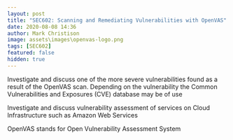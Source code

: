 ```yaml
---
layout: post
title: "SEC602: Scanning and Remediating Vulnerabilities with OpenVAS"
date: 2020-08-08 14:36
author: Mark Christison
image: assets\images\openvas-logo.png
tags: [SEC602]
featured: false
hidden: true
---
```


Investigate and discuss one of the more severe vulnerabilities found as a result of the OpenVAS scan. Depending on the vulnerability the Common Vulnerabilities and Exposures (CVE) database may be of use

Investigate and discuss vulnerability assessment of services on Cloud Infrastructure such as Amazon Web Services

OpenVAS stands for Open Vulnerability Assessment System
